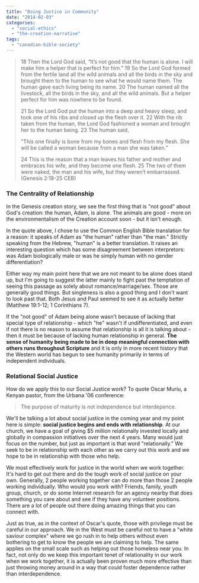```yaml
---
title: "Doing Justice in Community"
date: "2014-02-03"
categories: 
  - "social-ethics"
  - "the-creation-narrative"
tags: 
  - "canadian-bible-society"
---
```


> 18 Then the Lord God said, “It’s not good that the human is alone. I will make him a helper that is perfect for him.” 19 So the Lord God formed from the fertile land all the wild animals and all the birds in the sky and brought them to the human to see what he would name them. The human gave each living being its name. 20 The human named all the livestock, all the birds in the sky, and all the wild animals. But a helper perfect for him was nowhere to be found.
> 
> 21 So the Lord God put the human into a deep and heavy sleep, and took one of his ribs and closed up the flesh over it. 22 With the rib taken from the human, the Lord God fashioned a woman and brought her to the human being. 23 The human said,
> 
> “This one finally is bone from my bones and flesh from my flesh. She will be called a woman because from a man she was taken.”
> 
> 24 This is the reason that a man leaves his father and mother and embraces his wife, and they become one flesh. 25 The two of them were naked, the man and his wife, but they weren’t embarrassed. (Genesis 2:18-25 CEB)

### <!--more-->The Centrality of Relationship

In the Genesis creation story, we see the first thing that is "not good" about God's creation: the human, Adam, is alone. The animals are good - more on the environmentalism of the Creation account soon - but it isn't enough.

In the quote above, I chose to use the Common English Bible translation for a reason: it speaks of Adam as "the human" rather than "the man." Strictly speaking from the Hebrew, "human" is a better translation. It raises an interesting question which has some disagreement between interpretors: was Adam biologically male or was he simply human with no gender differentiation?

Either way my main point here that we are not meant to be alone does stand up, but I'm going to suggest the latter mainly to fight past the temptation of seeing this passage as solely about romance/marriage/sex. Those are generally good things. But singleness is also a good thing and I don't want to look past that. Both Jesus and Paul seemed to see it as actually better (Matthew 19:1-12; 1 Corinthians 7).

If the "not good" of Adam being alone wasn't because of lacking that special type of relationship - which "he" wasn't if undifferentiated, and even if not there is no reason to assume that relationship is all it is talking about - then it must be because of lacking human relationship in general. **The sense of humanity being made to be in deep meaningful connection with others runs throughout Scripture** and it is only in more recent history that the Western world has begun to see humanity primarily in terms of independent individuals.

### Relational Social Justice

How do we apply this to our Social Justice work? To quote Oscar Muriu, a Kenyan pastor, from the Urbana '06 conference:

> The purpose of maturity is not independence but interdepence.

We'll be talking a lot about social justice in the coming year and my point here is simple: **social justice begins and ends with relationship**. At our church, we have a goal of giving $5 million relationally invested locally and globally in compassion initiatives over the next 4 years. Many would just focus on the number, but just as important is that word "relationally." We seek to be in relationship with each other as we carry out this work and we hope to be in relationship with those who help.

We most effectively work for justice in the world when we work together. It's hard to get out there and do the tough work of social justice on your own. Generally, 2 people working together can do more than those 2 people working individually. Who would you work with? Friends, family, youth group, church, or do some Internet research for an agency nearby that does something you care about and see if they have any volunteer positions. There are a lot of people out there doing amazing things that you can connect with.

Just as true, as in the context of Oscar's quote, those with privilege must be careful in our approach. We in the West must be careful not to have a "white saviour complex" where we go rush in to help others without even bothering to get to know the people we are claiming to help. The same applies on the small scale such as helping out those homeless near you. In fact, not only do we keep this important tenet of relationality in our work when we work together, it is actually been proven much more effective than just throwing money around in a way that could foster dependence rather than interdependence.

